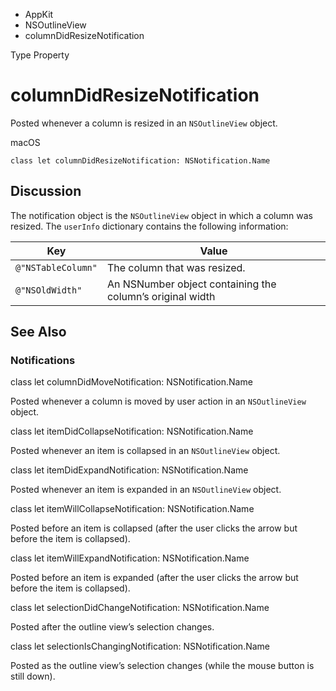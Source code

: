 

- AppKit
- NSOutlineView
-  columnDidResizeNotification 

Type Property

# columnDidResizeNotification

Posted whenever a column is resized in an `NSOutlineView` object.

macOS

``` source
class let columnDidResizeNotification: NSNotification.Name
```

## Discussion

The notification object is the `NSOutlineView` object in which a column was resized. The `userInfo` dictionary contains the following information:

| Key | Value |
|----|----|
| `@"NSTableColumn"` | The column that was resized. |
| `@"NSOldWidth"` | An NSNumber object containing the column’s original width |

## See Also

### Notifications

class let columnDidMoveNotification: NSNotification.Name

Posted whenever a column is moved by user action in an `NSOutlineView` object.

class let itemDidCollapseNotification: NSNotification.Name

Posted whenever an item is collapsed in an `NSOutlineView` object.

class let itemDidExpandNotification: NSNotification.Name

Posted whenever an item is expanded in an `NSOutlineView` object.

class let itemWillCollapseNotification: NSNotification.Name

Posted before an item is collapsed (after the user clicks the arrow but before the item is collapsed).

class let itemWillExpandNotification: NSNotification.Name

Posted before an item is expanded (after the user clicks the arrow but before the item is collapsed).

class let selectionDidChangeNotification: NSNotification.Name

Posted after the outline view’s selection changes.

class let selectionIsChangingNotification: NSNotification.Name

Posted as the outline view’s selection changes (while the mouse button is still down).

